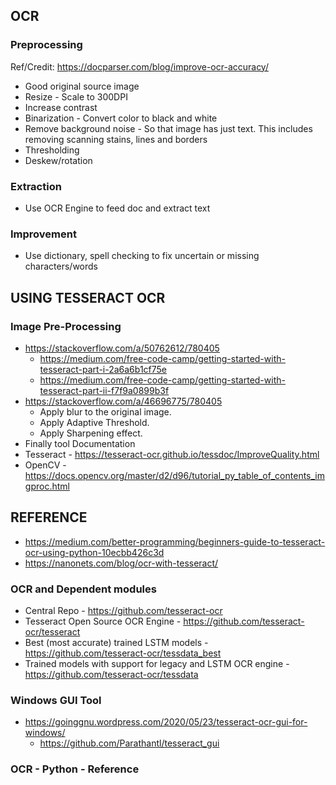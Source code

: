 ## OCR

### Preprocessing
Ref/Credit: https://docparser.com/blog/improve-ocr-accuracy/
- Good original source image
- Resize - Scale to 300DPI
- Increase contrast
- Binarization - Convert color to black and white
- Remove background noise - So that image has just text. This includes removing scanning stains, lines and borders
- Thresholding
- Deskew/rotation

### Extraction
- Use OCR Engine to feed doc and extract text

### Improvement
- Use dictionary, spell checking to fix uncertain or missing characters/words


## USING TESSERACT OCR

### Image Pre-Processing
- https://stackoverflow.com/a/50762612/780405
  - https://medium.com/free-code-camp/getting-started-with-tesseract-part-i-2a6a6b1cf75e
  - https://medium.com/free-code-camp/getting-started-with-tesseract-part-ii-f7f9a0899b3f
- https://stackoverflow.com/a/46696775/780405
  - Apply blur to the original image.
  - Apply Adaptive Threshold.
  - Apply Sharpening effect.
 - Finally tool Documentation
  - Tesseract - https://tesseract-ocr.github.io/tessdoc/ImproveQuality.html
  - OpenCV - https://docs.opencv.org/master/d2/d96/tutorial_py_table_of_contents_imgproc.html

## REFERENCE
- https://medium.com/better-programming/beginners-guide-to-tesseract-ocr-using-python-10ecbb426c3d
- https://nanonets.com/blog/ocr-with-tesseract/

### OCR and Dependent modules
- Central Repo - https://github.com/tesseract-ocr
- Tesseract Open Source OCR Engine - https://github.com/tesseract-ocr/tesseract
- Best (most accurate) trained LSTM models - https://github.com/tesseract-ocr/tessdata_best
- Trained models with support for legacy and LSTM OCR engine - https://github.com/tesseract-ocr/tessdata

### Windows GUI Tool
- https://goinggnu.wordpress.com/2020/05/23/tesseract-ocr-gui-for-windows/
  - https://github.com/Parathantl/tesseract_gui
    
### OCR - Python - Reference

